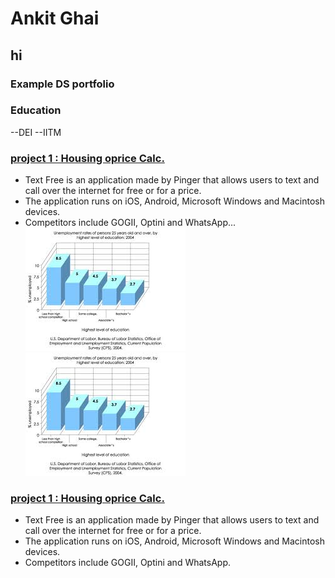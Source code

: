 # Ankit Ghai
## hi
### Example DS portfolio
### Education
--DEI
--IITM

### [project 1 : Housing oprice Calc.](www.wwe.com)
- Text Free is an application made by Pinger that allows users to text and call over the internet for free or for a price.
- The application runs on iOS, Android, Microsoft Windows and Macintosh devices.
- Competitors include GOGII, Optini and WhatsApp...
![](/images/images.jpg)
![](/images/images.jpg)
### [project 1 : Housing oprice Calc.](www.iitm.ac.in)
- Text Free is an application made by Pinger that allows users to text and call over the internet for free or for a price.
- The application runs on iOS, Android, Microsoft Windows and Macintosh devices.
- Competitors include GOGII, Optini and WhatsApp.
